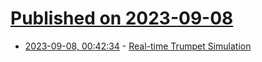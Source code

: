 # [Published on 2023-09-08](index.md)

* [2023-09-08, 00:42:34](https://lobste.rs/s/70ri2g/real_time_trumpet_simulation) - [Real-time Trumpet Simulation](https://www.youtube.com/watch?v=rGNUHigqUBM)
